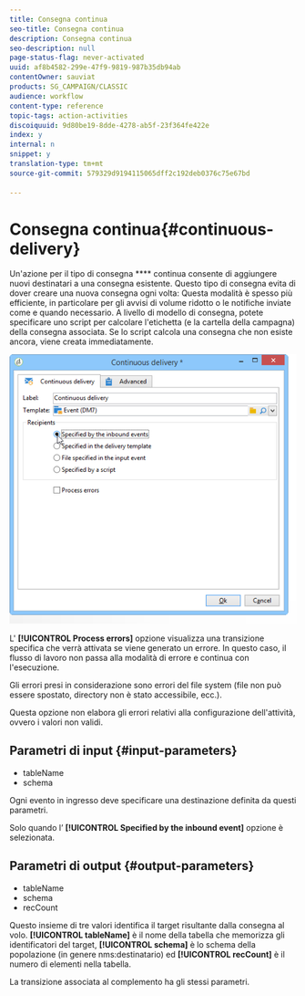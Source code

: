 ```yaml
---
title: Consegna continua
seo-title: Consegna continua
description: Consegna continua
seo-description: null
page-status-flag: never-activated
uuid: af8b4582-299e-47f9-9819-987b35db94ab
contentOwner: sauviat
products: SG_CAMPAIGN/CLASSIC
audience: workflow
content-type: reference
topic-tags: action-activities
discoiquuid: 9d80be19-8dde-4278-ab5f-23f364fe422e
index: y
internal: n
snippet: y
translation-type: tm+mt
source-git-commit: 579329d9194115065dff2c192deb0376c75e67bd

---
```



# Consegna continua{#continuous-delivery}

Un&#39;azione per il tipo di consegna **** continua consente di aggiungere nuovi destinatari a una consegna esistente. Questo tipo di consegna evita di dover creare una nuova consegna ogni volta: Questa modalità è spesso più efficiente, in particolare per gli avvisi di volume ridotto o le notifiche inviate come e quando necessario. A livello di modello di consegna, potete specificare uno script per calcolare l&#39;etichetta (e la cartella della campagna) della consegna associata. Se lo script calcola una consegna che non esiste ancora, viene creata immediatamente.

![](assets/edit_diffusion_fil.png)

L&#39; **[!UICONTROL Process errors]** opzione visualizza una transizione specifica che verrà attivata se viene generato un errore. In questo caso, il flusso di lavoro non passa alla modalità di errore e continua con l&#39;esecuzione.

Gli errori presi in considerazione sono errori del file system (file non può essere spostato, directory non è stato accessibile, ecc.).

Questa opzione non elabora gli errori relativi alla configurazione dell&#39;attività, ovvero i valori non validi.

## Parametri di input {#input-parameters}

* tableName
* schema

Ogni evento in ingresso deve specificare una destinazione definita da questi parametri.

Solo quando l’ **[!UICONTROL Specified by the inbound event]** opzione è selezionata.

## Parametri di output {#output-parameters}

* tableName
* schema
* recCount

Questo insieme di tre valori identifica il target risultante dalla consegna al volo. **[!UICONTROL tableName]** è il nome della tabella che memorizza gli identificatori del target, **[!UICONTROL schema]** è lo schema della popolazione (in genere nms:destinatario) ed **[!UICONTROL recCount]** è il numero di elementi nella tabella.

La transizione associata al complemento ha gli stessi parametri.
